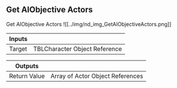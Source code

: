 ## Get AIObjective Actors
Get AIObjective Actors
![[../img/nd_img_GetAIObjectiveActors.png]]

|Inputs||
|--|--|
| Target | TBLCharacter Object Reference |

|Outputs||
|--|--|
| Return Value | Array of Actor Object References |
